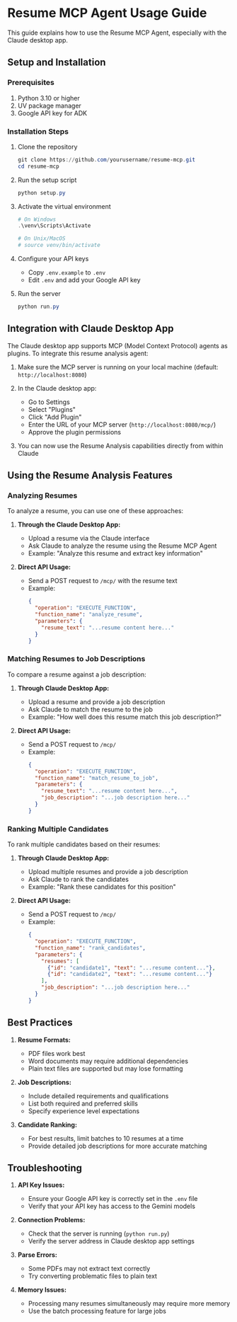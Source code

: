 # Resume MCP Agent Usage Guide

This guide explains how to use the Resume MCP Agent, especially with the Claude desktop app.

## Setup and Installation

### Prerequisites

1. Python 3.10 or higher
2. UV package manager
3. Google API key for ADK

### Installation Steps

1. Clone the repository
   ```powershell
   git clone https://github.com/yourusername/resume-mcp.git
   cd resume-mcp
   ```

2. Run the setup script
   ```powershell
   python setup.py
   ```

3. Activate the virtual environment
   ```powershell
   # On Windows
   .\venv\Scripts\Activate
   
   # On Unix/MacOS
   # source venv/bin/activate
   ```

4. Configure your API keys
   - Copy `.env.example` to `.env`
   - Edit `.env` and add your Google API key

5. Run the server
   ```powershell
   python run.py
   ```

## Integration with Claude Desktop App

The Claude desktop app supports MCP (Model Context Protocol) agents as plugins. To integrate this resume analysis agent:

1. Make sure the MCP server is running on your local machine (default: `http://localhost:8080`)

2. In the Claude desktop app:
   - Go to Settings
   - Select "Plugins"
   - Click "Add Plugin"
   - Enter the URL of your MCP server (`http://localhost:8080/mcp/`)
   - Approve the plugin permissions

3. You can now use the Resume Analysis capabilities directly from within Claude

## Using the Resume Analysis Features

### Analyzing Resumes

To analyze a resume, you can use one of these approaches:

1. **Through the Claude Desktop App:**
   - Upload a resume via the Claude interface
   - Ask Claude to analyze the resume using the Resume MCP Agent
   - Example: "Analyze this resume and extract key information"

2. **Direct API Usage:**
   - Send a POST request to `/mcp/` with the resume text
   - Example:
     ```json
     {
       "operation": "EXECUTE_FUNCTION",
       "function_name": "analyze_resume",
       "parameters": {
         "resume_text": "...resume content here..."
       }
     }
     ```

### Matching Resumes to Job Descriptions

To compare a resume against a job description:

1. **Through Claude Desktop App:**
   - Upload a resume and provide a job description
   - Ask Claude to match the resume to the job
   - Example: "How well does this resume match this job description?"

2. **Direct API Usage:**
   - Send a POST request to `/mcp/`
   - Example:
     ```json
     {
       "operation": "EXECUTE_FUNCTION",
       "function_name": "match_resume_to_job",
       "parameters": {
         "resume_text": "...resume content here...",
         "job_description": "...job description here..."
       }
     }
     ```

### Ranking Multiple Candidates

To rank multiple candidates based on their resumes:

1. **Through Claude Desktop App:**
   - Upload multiple resumes and provide a job description
   - Ask Claude to rank the candidates
   - Example: "Rank these candidates for this position"

2. **Direct API Usage:**
   - Send a POST request to `/mcp/`
   - Example:
     ```json
     {
       "operation": "EXECUTE_FUNCTION",
       "function_name": "rank_candidates",
       "parameters": {
         "resumes": [
           {"id": "candidate1", "text": "...resume content..."},
           {"id": "candidate2", "text": "...resume content..."}
         ],
         "job_description": "...job description here..."
       }
     }
     ```

## Best Practices

1. **Resume Formats:**
   - PDF files work best
   - Word documents may require additional dependencies
   - Plain text files are supported but may lose formatting

2. **Job Descriptions:**
   - Include detailed requirements and qualifications
   - List both required and preferred skills
   - Specify experience level expectations

3. **Candidate Ranking:**
   - For best results, limit batches to 10 resumes at a time
   - Provide detailed job descriptions for more accurate matching

## Troubleshooting

1. **API Key Issues:**
   - Ensure your Google API key is correctly set in the `.env` file
   - Verify that your API key has access to the Gemini models

2. **Connection Problems:**
   - Check that the server is running (`python run.py`)
   - Verify the server address in Claude desktop app settings

3. **Parse Errors:**
   - Some PDFs may not extract text correctly
   - Try converting problematic files to plain text

4. **Memory Issues:**
   - Processing many resumes simultaneously may require more memory
   - Use the batch processing feature for large jobs
